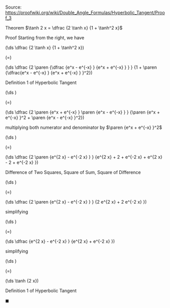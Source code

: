 # 

Source: https://proofwiki.org/wiki/Double_Angle_Formulas/Hyperbolic_Tangent/Proof_3

Theorem
$\tanh 2 x = \dfrac {2 \tanh x} {1 + \tanh^2 x}$


Proof
Starting from the right, we have














\(\ds \dfrac {2 \tanh x} {1 + \tanh^2 x}\)

\(=\)







\(\ds \dfrac {2 \paren {\dfrac {e^x - e^{-x} } {e^x + e^{-x} } } } {1 + \paren {\dfrac{e^x - e^{-x} } {e^x + e^{-x} } }^2}\)





Definition 1 of Hyperbolic Tangent














\(\ds \)

\(=\)







\(\ds \dfrac {2 \paren {e^x + e^{-x} } \paren {e^x - e^{-x} } } {\paren {e^x + e^{-x} }^2 + \paren {e^x - e^{-x} }^2}\)





multiplying both numerator and denominator by $\paren {e^x + e^{-x} }^2$














\(\ds \)

\(=\)







\(\ds \dfrac {2 \paren {e^{2 x} - e^{-2 x} } } {e^{2 x} + 2 + e^{-2 x} + e^{2 x} - 2 + e^{-2 x} }\)





Difference of Two Squares, Square of Sum, Square of Difference














\(\ds \)

\(=\)







\(\ds \dfrac {2 \paren {e^{2 x} - e^{-2 x} } } {2 e^{2 x} + 2 e^{-2 x} }\)





simplifying














\(\ds \)

\(=\)







\(\ds \dfrac {e^{2 x} - e^{-2 x} } {e^{2 x} + e^{-2 x} }\)





simplifying














\(\ds \)

\(=\)







\(\ds \tanh {2 x}\)





Definition 1 of Hyperbolic Tangent



$\blacksquare$





